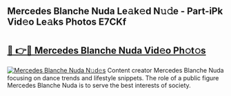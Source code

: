 ## Mercedes Blanche Nuda Le𝚊k𝚎d N𝚞𝚍e - Part-iPk Vid𝚎o Le𝚊ks Photos E7CKf

# <h2><a href="http://fbftpel.evod.top/?m=Mercedes+Blanche+Nuda">🔗 👉🔴 Mercedes Blanche Nuda Vid𝚎o Ph𝚘t𝚘s</a></h2>

[![Mercedes Blanche Nuda N𝚞d𝚎s](https://i.imgur.com/8V9OHl7.gif)](http://fbftpel.evod.top/?m=Mercedes+Blanche+Nuda)
Content creator Mercedes Blanche Nuda focusing on dance trends and lifestyle snippets. The role of a public figure Mercedes Blanche Nuda is to serve the best interests of society. 
